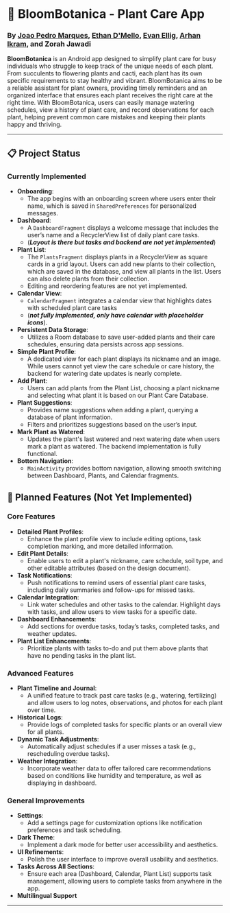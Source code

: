 # 🌱 **BloomBotanica - Plant Care App**

### By [Joao Pedro Marques](https://github.com/jp-marques), [Ethan D'Mello](https://github.com/ethan-dmello), [Evan Ellig](https://github.com/ellig0130), [Arhan Ikram](https://github.com/arhanikram), and Zorah Jawadi


**BloomBotanica** is an Android app designed to simplify plant care for busy individuals who struggle to keep track of the unique needs of each plant. From succulents to flowering plants and cacti, each plant has its own specific requirements to stay healthy and vibrant. BloomBotanica aims to be a reliable assistant for plant owners, providing timely reminders and an organized interface that ensures each plant receives the right care at the right time. With BloomBotanica, users can easily manage watering schedules, view a history of plant care, and record observations for each plant, helping prevent common care mistakes and keeping their plants happy and thriving.

---

## 📋 **Project Status**

### Currently Implemented

- **Onboarding**:
  - The app begins with an onboarding screen where users enter their name, which is saved in `SharedPreferences` for personalized messages.
- **Dashboard**:
  - A `DashboardFragment` displays a welcome message that includes the user’s name and a RecyclerView list of daily plant care tasks.
  - (__*Layout is there but tasks and backend are not yet implemented*__)
- **Plant List**:
  - The `PlantsFragment` displays plants in a RecyclerView as square cards in a grid layout. Users can add new plants to their collection, which are saved in the database, and view all plants in the list. Users can also delete plants from their collection.
  - Editing and reordering features are not yet implemented.
- **Calendar View**:
  - `CalendarFragment` integrates a calendar view that highlights dates with scheduled plant care tasks
  - (__*not fully implemented, only have calendar with placeholder icons*__).
- **Persistent Data Storage**:
  - Utilizes a Room database to save user-added plants and their care schedules, ensuring data persists across app sessions.
- **Simple Plant Profile**:
  - A dedicated view for each plant displays its nickname and an image. While users cannot yet view the care schedule or care history, the backend for watering date updates is nearly complete.
- **Add Plant**:
  - Users can add plants from the Plant List, choosing a plant nickname and selecting what plant it is based on our Plant Care Database.
- **Plant Suggestions**:
  - Provides name suggestions when adding a plant, querying a database of plant information.
  - Filters and prioritizes suggestions based on the user’s input.
- **Mark Plant as Watered**:
  - Updates the plant's last watered and next watering date when users mark a plant as watered. The backend implementation is fully functional.
- **Bottom Navigation**:
  - `MainActivity` provides bottom navigation, allowing smooth switching between Dashboard, Plants, and Calendar fragments.

## 🚀 **Planned Features (Not Yet Implemented)**

### **Core Features**
- **Detailed Plant Profiles**:
  - Enhance the plant profile view to include editing options, task completion marking, and more detailed information.
- **Edit Plant Details**:
  - Enable users to edit a plant's nickname, care schedule, soil type, and other editable attributes (based on the design document).
- **Task Notifications**:
  - Push notifications to remind users of essential plant care tasks, including daily summaries and follow-ups for missed tasks.
- **Calendar Integration**:
  - Link water schedules and other tasks to the calendar. Highlight days with tasks, and allow users to view tasks for a specific date.
- **Dashboard Enhancements**:
  - Add sections for overdue tasks, today’s tasks, completed tasks, and weather updates.
- **Plant List Enhancements**:
  - Prioritize plants with tasks to-do and put them above plants that have no pending tasks in the plant list.

### **Advanced Features**
- **Plant Timeline and Journal**:
  - A unified feature to track past care tasks (e.g., watering, fertilizing) and allow users to log notes, observations, and photos for each plant over time.
- **Historical Logs**:
  - Provide logs of completed tasks for specific plants or an overall view for all plants.
- **Dynamic Task Adjustments**:
  - Automatically adjust schedules if a user misses a task (e.g., rescheduling overdue tasks).
- **Weather Integration**:
  - Incorporate weather data to offer tailored care recommendations based on conditions like humidity and temperature, as well as displaying in dashboard.

### **General Improvements**
- **Settings**:
  - Add a settings page for customization options like notification preferences and task scheduling.
- **Dark Theme**:
  - Implement a dark mode for better user accessibility and aesthetics.
- **UI Refinements**:
  - Polish the user interface to improve overall usability and aesthetics.
- **Tasks Across All Sections**:
  - Ensure each area (Dashboard, Calendar, Plant List) supports task management, allowing users to complete tasks from anywhere in the app.
- **Multilingual Support**

---
